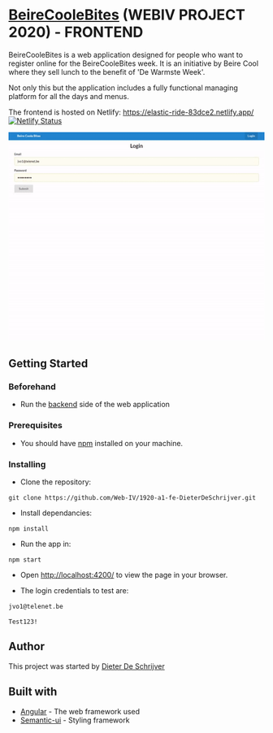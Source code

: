 # [BeireCooleBites](http://dieterdeschrijver.be/) (WEBIV PROJECT 2020) - FRONTEND

BeireCooleBites is a web application designed for people who want to register online for the BeireCooleBites week. It is an initiative by Beire Cool where they sell lunch to the benefit of 'De Warmste Week'.

Not only this but the application includes a fully functional managing platform for all the days and menus.

The frontend is hosted on Netlify: https://elastic-ride-83dce2.netlify.app/ [![Netlify Status](https://api.netlify.com/api/v1/badges/e29e2c16-f936-407e-bde8-17104efe8304/deploy-status)](https://app.netlify.com/sites/elastic-ride-83dce2/deploys)

<img src="src/assets/ezgif-4-0a5800767ae7.gif" alt="demo gif" />

## Getting Started

### Beforehand
* Run the [backend](https://github.com/Web-IV/1920-a1-be-DieterDeSchrijver) side of the web application

### Prerequisites

* You should have [npm](https://www.npmjs.com/get-npm) installed on your machine. 

### Installing

* Clone the repository:
```
git clone https://github.com/Web-IV/1920-a1-fe-DieterDeSchrijver.git
```

* Install dependancies:
```
npm install
```
* Run the app in:
```
npm start
```
* Open [http://localhost:4200/](http://localhost:4200/) to view the page in your browser.

* The login credentials to test are:
```
jvo1@telenet.be
```
```
Test123!
```

## Author

This project was started by [Dieter De Schrijver](https://github.com/DieterDeSchrijver)

## Built with

* [Angular](https://github.com/angular) - The web framework used
* [Semantic-ui](https://react.semantic-ui.com/) - Styling framework
